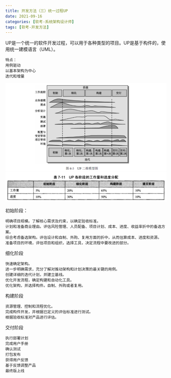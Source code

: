 ```yaml
---
title: 开发方法（三）统一过程UP
date: 2021-09-16
categories: [软考-系统架构设计师]
tags: [软考-开发方法]
---
```


UP是一个统一的软件开发过程，可以用于各种类型的项目。UP是基于构件的，使用统一建模语言（UML）。
```
特点：
用例驱动
以基本架构为中心
迭代和增量
```
![](/images/ruankao/3-1.png)
![](/images/ruankao/3-2.png)

初始阶段：
```
明确项目规模。了解核心需求及约束，以确定验收标准。
计划和准备商业理由。评估风险管理、人员配备、项目计划、成本、进度、收益率折中的备选方案。
综合考虑备选架构。评估设计和自制、外购、复用方面的折中，从而估算成本、进度和资源。
准备项目的环境，评估项目和组织，选择工具，决定流程中要改进的部分。
```
细化阶段
```
快速确定架构。
进一步明确需求，充分了解对推动架构和计划决策的最关键的用例。
创建详细的迭代计划，并建立基线。
优化开发流程，确定构建和自动化工具。
优化架构，并选择构件。自制、外购或者复用。
```
构建阶段
```
资源管理、控制和流程优化。
完成构件开发，并根据已定义的评估标准进行测试。
根据验收标准对产品进行评估。
```
交付阶段
```
执行部署计划
完成用户手册
确认测试
打包发布
获得用户反馈
基于反馈调整产品
最终版上线
```